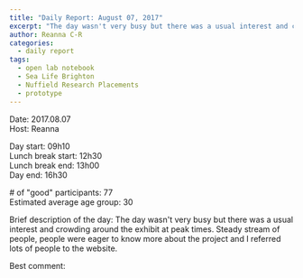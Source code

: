 ```yaml
---
title: "Daily Report: August 07, 2017"
excerpt: "The day wasn't very busy but there was a usual interest and crowding around the exhibit at peak times. "
author: Reanna C-R
categories:
  - daily report
tags:
  - open lab notebook
  - Sea Life Brighton
  - Nuffield Research Placements
  - prototype
---
```


Date: 2017.08.07  
Host: Reanna 

Day start: 09h10   
Lunch break start: 12h30  
Lunch break end: 13h00  
Day end: 16h30  

\# of "good" participants: 77  
Estimated average age group: 30

Brief description of the day: The day wasn't very busy but there was a usual interest and crowding around the exhibit at peak times. Steady stream of people, people were eager to know more about the project and I referred lots of people to the website.

Best comment:
